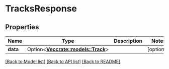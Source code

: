 # TracksResponse

## Properties

Name | Type | Description | Notes
------------ | ------------- | ------------- | -------------
**data** | Option<[**Vec<crate::models::Track>**](Track.md)> |  | [optional]

[[Back to Model list]](../README.md#documentation-for-models) [[Back to API list]](../README.md#documentation-for-api-endpoints) [[Back to README]](../README.md)


